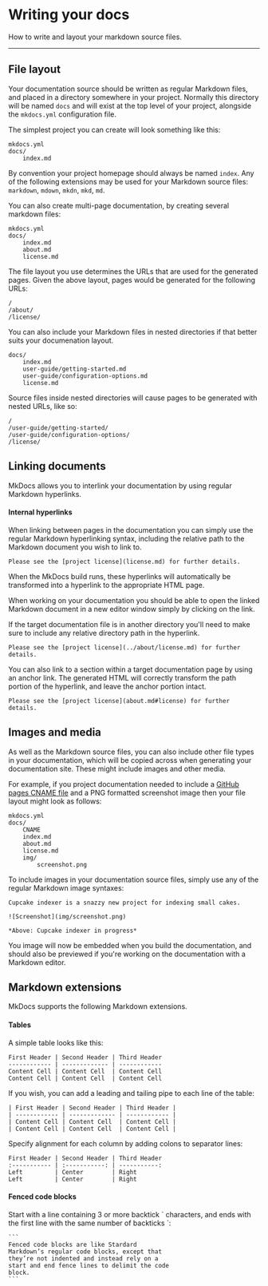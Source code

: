 # Writing your docs

How to write and layout your markdown source files.

---

## File layout

Your documentation source should be written as regular Markdown files, and placed in a directory somewhere in your project.  Normally this directory will be named `docs` and will exist at the top level of your project, alongside the `mkdocs.yml` configuration file.

The simplest project you can create will look something like this:

    mkdocs.yml
    docs/
        index.md

By convention your project homepage should always be named `index`.  Any of the following extensions may be used for your Markdown source files: `markdown`, `mdown`, `mkdn`, `mkd`, `md`.

You can also create multi-page documentation, by creating several markdown files:

    mkdocs.yml
    docs/
        index.md
        about.md
        license.md

The file layout you use determines the URLs that are used for the generated pages.
Given the above layout, pages would be generated for the following URLs:

    /
    /about/
    /license/

You can also include your Markdown files in nested directories if that better suits your documenation layout.

    docs/
        index.md
        user-guide/getting-started.md
        user-guide/configuration-options.md
        license.md

Source files inside nested directories will cause pages to be generated with nested URLs, like so:

    /
    /user-guide/getting-started/
    /user-guide/configuration-options/
    /license/


## Linking documents

MkDocs allows you to interlink your documentation by using regular Markdown hyperlinks.

#### Internal hyperlinks

When linking between pages in the documentation you can simply use the regular Markdown hyperlinking syntax, including the relative path to the Markdown document you wish to link to.

    Please see the [project license](license.md) for further details.

When the MkDocs build runs, these hyperlinks will automatically be transformed into a hyperlink to the appropriate HTML page.

When working on your documentation you should be able to open the linked Markdown document in a new editor window simply by clicking on the link. 

If the target documentation file is in another directory you'll need to make sure to include any relative directory path in the hyperlink.

    Please see the [project license](../about/license.md) for further details.

You can also link to a section within a target documentation page by using an anchor link.  The generated HTML will correctly transform the path portion of the hyperlink, and leave the anchor portion intact.

    Please see the [project license](about.md#license) for further details.

<!--
#### Cross-referencing your documentation

Ex eam quem facilisi deserunt. Veri audiam audire id his, quo at aperiri moderatius. In admodum partiendo est, ei rebum minimum eam, singulis accusata delicatissimi eos ut. Imperdiet vulputate assueverit eos an, elit recusabo et usu. Eam ad euismod accusata vituperata. Oratio vocent nominavi ei eum.

    At mel verear persius torquatos, his dolores [Sensibus](ref:) id, alia urbanitas in usu.

Eam ad euismod accusata vituperata. Oratio vocent nominavi ei eum.

    Ne his mucius oporteat, [mea ut eros delicatissimi](ref:delicatissimi), iudico nonumes moderatius an mel.
-->

## Images and media

As well as the Markdown source files, you can also include other file types in your documentation, which will be copied across when generating your documentation site.  These might include images and other media.

For example, if you project documentation needed to include a [GitHub pages CNAME file](https://help.github.com/articles/setting-up-a-custom-domain-with-pages#setting-the-domain-in-your-repo) and a PNG formatted screenshot image then your file layout might look as follows:

    mkdocs.yml
    docs/
        CNAME
        index.md
        about.md
        license.md
        img/
            screenshot.png

To include images in your documentation source files, simply use any of the regular Markdown image syntaxes:

    Cupcake indexer is a snazzy new project for indexing small cakes.
    
    ![Screenshot](img/screenshot.png)
    
    *Above: Cupcake indexer in progress*

You image will now be embedded when you build the documentation, and should also be previewed if you're working on the documentation with a Markdown editor.

## Markdown extensions

MkDocs supports the following Markdown extensions.

<!--
#### Page metadata

Unum errem propriae vis cu, et deseruisse interpretaris eam. Illum graecis per an, ludus laoreet repudiare nec an, molestie recteque et eam. Purto duis rationibus id eum, pro et amet appetere referrentur, minim impedit ad ius. Et nostrud perfecto sapientem vix, et dicit impedit consequat vim. Vis liber blandit no.

At mel verear persius torquatos, his dolores sensibus id, alia urbanitas in usu. Te pri cibo blandit. Debet dolore periculis ei pro, eu vis vidit ignota, vim natum dicta cu. Et appareat delicata vix, mei at solum lorem quodsi, verterem electram sit eu. Eius malis cum an, pro malorum euripidis ad, oblique appetere est cu. Eos ei fugit deterruisset. Vix ei aliquip dolorem, usu te euripidis reformidans, volumus pertinacia ea eam.

    page_title: Lorum
	page_description: "lorum ipsum dolor"
	source_files: example.js, lorum.js

	# Lorum Ipsum
	
	Unum errem propriae vis cu, et deseruisse interpretaris eam. Illum graecis per an, ludus laoreet repudiare nec an, molestie recteque et eam.
-->

#### Tables

A simple table looks like this:

    First Header | Second Header | Third Header
    ------------ | ------------- | ------------
    Content Cell | Content Cell  | Content Cell
    Content Cell | Content Cell  | Content Cell

If you wish, you can add a leading and tailing pipe to each line of the table:

    | First Header | Second Header | Third Header |
    | ------------ | ------------- | ------------ |
    | Content Cell | Content Cell  | Content Cell |
    | Content Cell | Content Cell  | Content Cell |

Specify alignment for each column by adding colons to separator lines:

    First Header | Second Header | Third Header
    :----------- | :-----------: | -----------:
    Left         | Center        | Right
    Left         | Center        | Right

#### Fenced code blocks

Start with a line containing 3 or more backtick \` characters, and ends with the first line with the same number of backticks \`:

    ```
    Fenced code blocks are like Stardard
    Markdown’s regular code blocks, except that
    they’re not indented and instead rely on a
    start and end fence lines to delimit the code
    block.
    ```

<!--
#### Admonitions

Ad est nibh suscipiantur. Quaeque deleniti delectus an has, tempor accusamus eu vix. Et democritum expetendis nam, putent fuisset duo ea, elaboraret efficiendi no vis.

    !!! danger "Don't try this at home"
        May cause grevious bodily harm 
-->